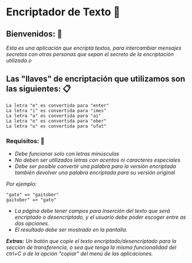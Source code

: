 # Encriptador de Texto 🔣

## Bienvenidos: 🙂

_Esta es una aplicación que encripta textos, para intercambiar mensajes secretos con otras personas que sepan el secreto de la encriptación utilizada.o_

## Las "llaves" de encriptación que utilizamos son las siguientes: 📋

```
La letra "e" es convertida para "enter"
La letra "i" es convertida para "imes"
La letra "a" es convertida para "ai"
La letra "o" es convertida para "ober"
La letra "u" es convertida para "ufat"
```

### Requisitos: 🔧

* _Debe funcionar solo con letras minúsculas_
* _No deben ser utilizados letras con acentos ni caracteres especiales_
* _Debe ser posible convertir una palabra para la versión encriptada también devolver una palabra encriptada para su versión original_

_Por ejemplo:_

```
"gato" => "gaitober"
gaitober" => "gato"
```

* _La página debe tener campos para inserción del texto que será encriptado o desencriptado, y el usuario debe poder escoger entre as dos opciones._
* _El resultado debe ser mostrado en la pantalla._

**_Extras:_**
_Un botón que copie el texto encriptado/desencriptado para la sección de transferencia, o sea que tenga la misma funcionalidad del ctrl+C o de la opción "copiar" del menú de las aplicaciones._

